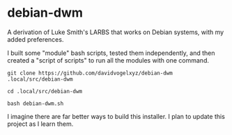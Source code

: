# debian-dwm

A derivation of Luke Smith's LARBS that works on Debian systems, with my added preferences.

I built some "module" bash scripts, tested them independently, and then created a "script of scripts" to run all the modules with one command. 

```
git clone https://github.com/davidvogelxyz/debian-dwm .local/src/debian-dwm

cd .local/src/debian-dwm

bash debian-dwm.sh
```

I imagine there are far better ways to build this installer. I plan to update this project as I learn them.
